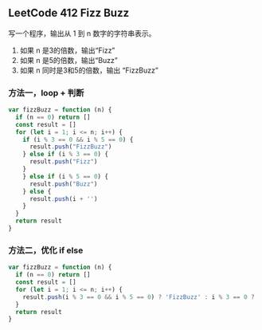 ## LeetCode 412 Fizz Buzz
写一个程序，输出从 1 到 n 数字的字符串表示。

1. 如果 n 是3的倍数，输出“Fizz”
2. 如果 n 是5的倍数，输出“Buzz”
3. 如果 n 同时是3和5的倍数，输出 “FizzBuzz”


### 方法一，loop + 判断

```javascript
var fizzBuzz = function (n) {
  if (n == 0) return []
  const result = []
  for (let i = 1; i <= n; i++) {
    if (i % 3 == 0 && i % 5 == 0) {
      result.push("FizzBuzz")
    } else if (i % 3 == 0) {
      result.push("Fizz")
    }
    } else if (i % 5 == 0) {
      result.push("Buzz")
    } else {
      result.push(i + '')
    }
  }
  return result
}
``` 

### 方法二，优化 if else

```javascript
var fizzBuzz = function (n) {
  if (n == 0) return []
  const result = []
  for (let i = 1; i <= n; i++) {
    result.push(i % 3 == 0 && i % 5 == 0) ? 'FizzBuzz' : i % 3 == 0 ? 'Fizz' : i % 5 == 0 ? 'Buzz' : `${i}`)
  }
  return result
}
```
